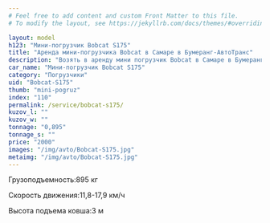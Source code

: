 ```yaml
---
# Feel free to add content and custom Front Matter to this file.
# To modify the layout, see https://jekyllrb.com/docs/themes/#overriding-theme-defaults

layout: model
h123: "Мини-погрузчик Bobcat S175"
title: "Аренда мини-погрузчика Bobcat в Самаре в Бумеранг-АвтоТранс"
description: "Возять в аренду мини погрузчик Bobcat в Самаре в Бумеранг-АвтоТранс"
car_name: "Мини-погрузчик Bobcat S175"
category: "Погрузчики"
uid: "Bobcat-S175"
thumb: "mini-pogruz"
index: "110"
permalink: /service/bobcat-s175/
kuzov_l: ""
kuzov_w: ""
tonnage: "0,895"
tonnage_s: ""
price: "2000"
images: "/img/avto/Bobcat-S175.jpg"
metaimg: "/img/avto/Bobcat-S175.jpg"
---
```


<p><span>Грузоподъемность:</span><span>895 кг</span></p>

<p><span>Скорость движения:</span><span>11,8-17,9 км/ч</span></p>

<p><span>Высота подъема ковша:</span><span>3 м</span></p>
